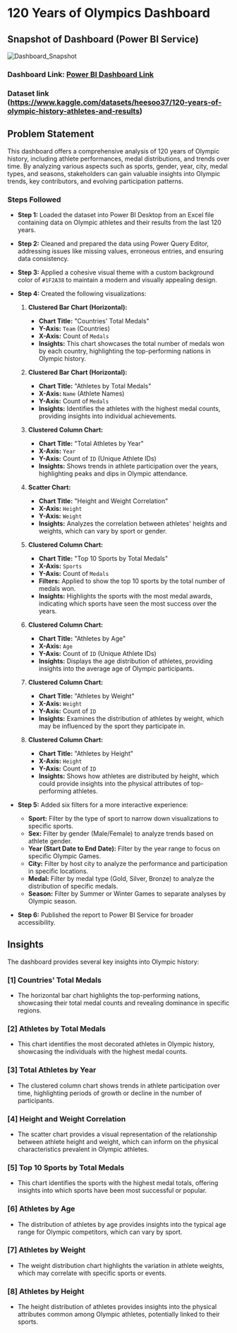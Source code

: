 # 120 Years of Olympics Dashboard

## Snapshot of Dashboard (Power BI Service)

![Dashboard_Snapshot](https://app.powerbi.com/view?r=eyJrIjoiZDBhZjgzNGQtYjk3MS00NWNiLWEyZWUtYjRhMmY3NTMxYmY1IiwidCI6ImRmODY3OWNkLWE4MGUtNDVkOC05OWFjLWM4M2VkN2ZmOTVhMCJ9)

### Dashboard Link: [Power BI Dashboard Link](https://app.powerbi.com/view?r=eyJrIjoiZDBhZjgzNGQtYjk3MS00NWNiLWEyZWUtYjRhMmY3NTMxYmY1IiwidCI6ImRmODY3OWNkLWE4MGUtNDVkOC05OWFjLWM4M2VkN2ZmOTVhMCJ9)

### Dataset link (https://www.kaggle.com/datasets/heesoo37/120-years-of-olympic-history-athletes-and-results)
## Problem Statement

This dashboard offers a comprehensive analysis of 120 years of Olympic history, including athlete performances, medal distributions, and trends over time. By analyzing various aspects such as sports, gender, year, city, medal types, and seasons, stakeholders can gain valuable insights into Olympic trends, key contributors, and evolving participation patterns.

### Steps Followed

- **Step 1:** Loaded the dataset into Power BI Desktop from an Excel file containing data on Olympic athletes and their results from the last 120 years.

- **Step 2:** Cleaned and prepared the data using Power Query Editor, addressing issues like missing values, erroneous entries, and ensuring data consistency.

- **Step 3:** Applied a cohesive visual theme with a custom background color of `#1F2A38` to maintain a modern and visually appealing design.

- **Step 4:** Created the following visualizations:
  
  1. **Clustered Bar Chart (Horizontal):** 
     - **Chart Title:** "Countries' Total Medals"
     - **Y-Axis:** `Team` (Countries)
     - **X-Axis:** Count of `Medals`
     - **Insights:** This chart showcases the total number of medals won by each country, highlighting the top-performing nations in Olympic history.
  
  2. **Clustered Bar Chart (Horizontal):**
     - **Chart Title:** "Athletes by Total Medals"
     - **X-Axis:** `Name` (Athlete Names)
     - **Y-Axis:** Count of `Medals`
     - **Insights:** Identifies the athletes with the highest medal counts, providing insights into individual achievements.

  3. **Clustered Column Chart:** 
     - **Chart Title:** "Total Athletes by Year"
     - **X-Axis:** `Year`
     - **Y-Axis:** Count of `ID` (Unique Athlete IDs)
     - **Insights:** Shows trends in athlete participation over the years, highlighting peaks and dips in Olympic attendance.

  4. **Scatter Chart:**
     - **Chart Title:** "Height and Weight Correlation"
     - **X-Axis:** `Height`
     - **Y-Axis:** `Weight`
     - **Insights:** Analyzes the correlation between athletes' heights and weights, which can vary by sport or gender.

  5. **Clustered Column Chart:** 
     - **Chart Title:** "Top 10 Sports by Total Medals"
     - **X-Axis:** `Sports`
     - **Y-Axis:** Count of `Medals`
     - **Filters:** Applied to show the top 10 sports by the total number of medals won.
     - **Insights:** Highlights the sports with the most medal awards, indicating which sports have seen the most success over the years.

  6. **Clustered Column Chart:** 
     - **Chart Title:** "Athletes by Age"
     - **X-Axis:** `Age`
     - **Y-Axis:** Count of `ID` (Unique Athlete IDs)
     - **Insights:** Displays the age distribution of athletes, providing insights into the average age of Olympic participants.

  7. **Clustered Column Chart:** 
     - **Chart Title:** "Athletes by Weight"
     - **X-Axis:** `Weight`
     - **Y-Axis:** Count of `ID`
     - **Insights:** Examines the distribution of athletes by weight, which may be influenced by the sport they participate in.

  8. **Clustered Column Chart:** 
     - **Chart Title:** "Athletes by Height"
     - **X-Axis:** `Height`
     - **Y-Axis:** Count of `ID`
     - **Insights:** Shows how athletes are distributed by height, which could provide insights into the physical attributes of top-performing athletes.

- **Step 5:** Added six filters for a more interactive experience:
  - **Sport:** Filter by the type of sport to narrow down visualizations to specific sports.
  - **Sex:** Filter by gender (Male/Female) to analyze trends based on athlete gender.
  - **Year (Start Date to End Date):** Filter by the year range to focus on specific Olympic Games.
  - **City:** Filter by host city to analyze the performance and participation in specific locations.
  - **Medal:** Filter by medal type (Gold, Silver, Bronze) to analyze the distribution of specific medals.
  - **Season:** Filter by Summer or Winter Games to separate analyses by Olympic season.

- **Step 6:** Published the report to Power BI Service for broader accessibility.

## Insights

The dashboard provides several key insights into Olympic history:

### [1] Countries' Total Medals
   - The horizontal bar chart highlights the top-performing nations, showcasing their total medal counts and revealing dominance in specific regions.

### [2] Athletes by Total Medals
   - This chart identifies the most decorated athletes in Olympic history, showcasing the individuals with the highest medal counts.

### [3] Total Athletes by Year
   - The clustered column chart shows trends in athlete participation over time, highlighting periods of growth or decline in the number of participants.

### [4] Height and Weight Correlation
   - The scatter chart provides a visual representation of the relationship between athlete height and weight, which can inform on the physical characteristics prevalent in Olympic athletes.

### [5] Top 10 Sports by Total Medals
   - This chart identifies the sports with the highest medal totals, offering insights into which sports have been most successful or popular.

### [6] Athletes by Age
   - The distribution of athletes by age provides insights into the typical age range for Olympic competitors, which can vary by sport.

### [7] Athletes by Weight
   - The weight distribution chart highlights the variation in athlete weights, which may correlate with specific sports or events.

### [8] Athletes by Height
   - The height distribution of athletes provides insights into the physical attributes common among Olympic athletes, potentially linked to their sports.
